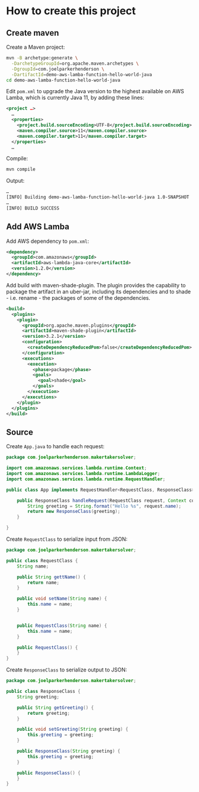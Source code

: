 # How to create this project


## Create maven

Create a Maven project:

```sh
mvn -B archetype:generate \
  -DarchetypeGroupId=org.apache.maven.archetypes \
  -DgroupId=com.joelparkerhenderson \
  -DartifactId=demo-aws-lamba-function-hello-world-java
cd demo-aws-lamba-function-hello-world-java
```

Edit `pom.xml` to upgrade the Java version to the highest available on AWS Lamba, which is currently Java 11, by adding these lines:

```xml
<project …>
  …
  <properties>
    <project.build.sourceEncoding>UTF-8</project.build.sourceEncoding>
    <maven.compiler.source>11</maven.compiler.source>
    <maven.compiler.target>11</maven.compiler.target>
  </properties>
  …
```

Compile:

```sh
mvn compile
```

Output:

```sh
…
[INFO] Building demo-aws-lamba-function-hello-world-java 1.0-SNAPSHOT
…
[INFO] BUILD SUCCESS
```


## Add AWS Lamba

Add AWS dependency to `pom.xml`:

```xml
<dependency>
  <groupId>com.amazonaws</groupId>
  <artifactId>aws-lambda-java-core</artifactId>
  <version>1.2.0</version>
</dependency>
```

Add build with maven-shade-plugin. The plugin provides the capability to package the artifact in an uber-jar, including its dependencies and to shade - i.e. rename - the packages of some of the dependencies.

```xml
<build>
  <plugins>
    <plugin>
      <groupId>org.apache.maven.plugins</groupId>
      <artifactId>maven-shade-plugin</artifactId>
      <version>3.2.1</version>
      <configuration>
        <createDependencyReducedPom>false</createDependencyReducedPom>
      </configuration>
      <executions>
        <execution>
          <phase>package</phase>
          <goals>
            <goal>shade</goal>
          </goals>
        </execution>
      </executions>
    </plugin>
  </plugins>
</build>
```


## Source

Create `App.java` to handle each request:

```java
package com.joelparkerhenderson.makertakersolver;

import com.amazonaws.services.lambda.runtime.Context;
import com.amazonaws.services.lambda.runtime.LambdaLogger;
import com.amazonaws.services.lambda.runtime.RequestHandler;

public class App implements RequestHandler<RequestClass, ResponseClass> {

    public ResponseClass handleRequest(RequestClass request, Context context){
        String greeting = String.format("Hello %s", request.name);
        return new ResponseClass(greeting);
    }

}
```

Create `RequestClass` to serialize input from JSON:

```java
package com.joelparkerhenderson.makertakersolver;

public class RequestClass {
    String name;

    public String gettName() {
        return name;
    }

    public void setName(String name) {
        this.name = name;
    }


    public RequestClass(String name) {
        this.name = name;
    }

    public RequestClass() {
    }
}
```

Create `ResponseClass` to serialize output to JSON:

```java
package com.joelparkerhenderson.makertakersolver;

public class ResponseClass {
    String greeting;

    public String getGreeting() {
        return greeting;
    }

    public void setGreeting(String greeting) {
        this.greeting = greeting;
    }

    public ResponseClass(String greeting) {
        this.greeting = greeting;
    }

    public ResponseClass() {
    }
}
```

